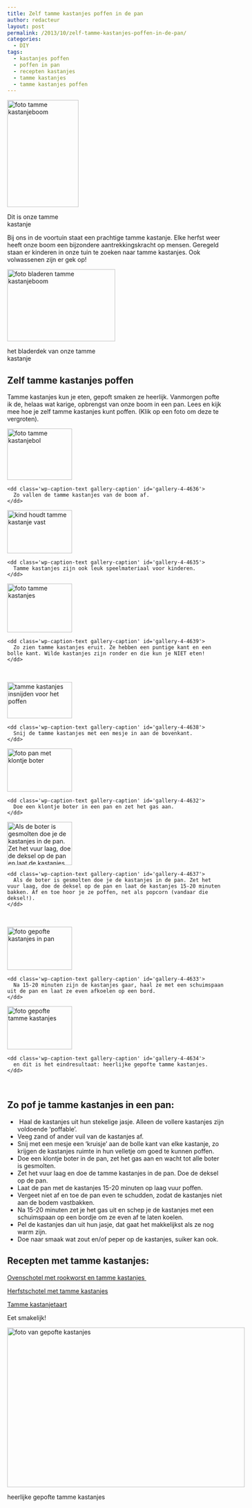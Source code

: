 ```yaml
---
title: Zelf tamme kastanjes poffen in de pan
author: redacteur
layout: post
permalink: /2013/10/zelf-tamme-kastanjes-poffen-in-de-pan/
categories:
  - DIY
tags:
  - kastanjes poffen
  - poffen in pan
  - recepten kastanjes
  - tamme kastanjes
  - tamme kastanjes poffen
---
```

<div id="attachment_4627" style="width: 175px" class="wp-caption alignright">
  <img class="wp-image-4627 " src="http://www.schildertuin.nl/wordpress/wp-content/uploads/2013/10/tamme-kastanjeboom.jpg" alt="foto tamme kastanjeboom" width="165" height="248" />
  
  <p class="wp-caption-text">
    Dit is onze tamme kastanje
  </p>
</div>

Bij ons in de voortuin staat een prachtige tamme kastanje. Elke herfst weer heeft onze boom een bijzondere aantrekkingskracht op mensen. Geregeld staan er kinderen in onze tuin te zoeken naar tamme kastanjes. Ook volwassenen zijn er gek op!

<div id="attachment_4628" style="width: 260px" class="wp-caption alignnone">
  <img class="size-full wp-image-4628 " src="http://www.schildertuin.nl/wordpress/wp-content/uploads/2013/10/tamme-kastanjeboom-detail.jpg" alt="foto bladeren tamme kastanjeboom " width="250" height="167" />
  
  <p class="wp-caption-text">
    het bladerdek van onze tamme kastanje
  </p>
</div>

## Zelf tamme kastanjes poffen

Tamme kastanjes kun je eten, gepoft smaken ze heerlijk. Vanmorgen pofte ik de, helaas wat karige, opbrengst van onze boom in een pan. Lees en kijk mee hoe je zelf tamme kastanjes kunt poffen. (Klik op een foto om deze te vergroten).

<div id='gallery-4' class='gallery galleryid-4615 gallery-columns-3 gallery-size-thumbnail'>
  <dl class='gallery-item'>
    <dt class='gallery-icon landscape'>
      <a href='http://www.schildertuin.nl/wordpress/2013/10/zelf-tamme-kastanjes-poffen-in-de-pan/kastanjebol-groen/'><img width="150" height="119" src="http://www.schildertuin.nl/wordpress/wp-content/uploads/2013/10/kastanjebol-groen-150x119.jpg" class="attachment-thumbnail" alt="foto tamme kastanjebol" aria-describedby="gallery-4-4636" /></a>
    </dt>
    
    <dd class='wp-caption-text gallery-caption' id='gallery-4-4636'>
      Zo vallen de tamme kastanjes van de boom af.
    </dd>
  </dl>
  
  <dl class='gallery-item'>
    <dt class='gallery-icon landscape'>
      <a href='http://www.schildertuin.nl/wordpress/2013/10/zelf-tamme-kastanjes-poffen-in-de-pan/kastanje-in-hand/'><img width="150" height="100" src="http://www.schildertuin.nl/wordpress/wp-content/uploads/2013/10/kastanje-in-hand-150x100.jpg" class="attachment-thumbnail" alt="kind houdt tamme kastanje vast" aria-describedby="gallery-4-4635" /></a>
    </dt>
    
    <dd class='wp-caption-text gallery-caption' id='gallery-4-4635'>
      Tamme kastanjes zijn ook leuk speelmateriaal voor kinderen.
    </dd>
  </dl>
  
  <dl class='gallery-item'>
    <dt class='gallery-icon landscape'>
      <a href='http://www.schildertuin.nl/wordpress/2013/10/zelf-tamme-kastanjes-poffen-in-de-pan/tamme-kastanjes/'><img width="150" height="113" src="http://www.schildertuin.nl/wordpress/wp-content/uploads/2013/10/tamme-kastanjes-150x113.jpg" class="attachment-thumbnail" alt="foto tamme kastanjes" aria-describedby="gallery-4-4639" /></a>
    </dt>
    
    <dd class='wp-caption-text gallery-caption' id='gallery-4-4639'>
      Zo zien tamme kastanjes eruit. Ze hebben een puntige kant en een bolle kant. Wilde kastanjes zijn ronder en die kun je NIET eten!
    </dd>
  </dl>
  
  <br style="clear: both" />
  
  <dl class='gallery-item'>
    <dt class='gallery-icon landscape'>
      <a href='http://www.schildertuin.nl/wordpress/2013/10/zelf-tamme-kastanjes-poffen-in-de-pan/kastanjes-insnijden/'><img width="150" height="84" src="http://www.schildertuin.nl/wordpress/wp-content/uploads/2013/10/kastanjes-insnijden-150x84.jpg" class="attachment-thumbnail" alt="tamme kastanjes insnijden voor het poffen" aria-describedby="gallery-4-4638" /></a>
    </dt>
    
    <dd class='wp-caption-text gallery-caption' id='gallery-4-4638'>
      Snij de tamme kastanjes met een mesje in aan de bovenkant.
    </dd>
  </dl>
  
  <dl class='gallery-item'>
    <dt class='gallery-icon landscape'>
      <a href='http://www.schildertuin.nl/wordpress/2013/10/zelf-tamme-kastanjes-poffen-in-de-pan/boter-in-pan/'><img width="150" height="100" src="http://www.schildertuin.nl/wordpress/wp-content/uploads/2013/10/boter-in-pan-150x100.jpg" class="attachment-thumbnail" alt="foto pan met klontje boter" aria-describedby="gallery-4-4632" /></a>
    </dt>
    
    <dd class='wp-caption-text gallery-caption' id='gallery-4-4632'>
      Doe een klontje boter in een pan en zet het gas aan.
    </dd>
  </dl>
  
  <dl class='gallery-item'>
    <dt class='gallery-icon landscape'>
      <a href='http://www.schildertuin.nl/wordpress/2013/10/zelf-tamme-kastanjes-poffen-in-de-pan/kastanjes-in-pan/'><img width="150" height="100" src="http://www.schildertuin.nl/wordpress/wp-content/uploads/2013/10/kastanjes-in-pan-150x100.jpg" class="attachment-thumbnail" alt="Als de boter is gesmolten doe je de kastanjes in de pan. Zet het vuur laag, doe de deksel op de pan en laat de kastanjes 15-20 minuten bakken. Af en toe hoor je ze poffen, net als popcorn (vandaar die deksel!)." aria-describedby="gallery-4-4637" /></a>
    </dt>
    
    <dd class='wp-caption-text gallery-caption' id='gallery-4-4637'>
      Als de boter is gesmolten doe je de kastanjes in de pan. Zet het vuur laag, doe de deksel op de pan en laat de kastanjes 15-20 minuten bakken. Af en toe hoor je ze poffen, net als popcorn (vandaar die deksel!).
    </dd>
  </dl>
  
  <br style="clear: both" />
  
  <dl class='gallery-item'>
    <dt class='gallery-icon landscape'>
      <a href='http://www.schildertuin.nl/wordpress/2013/10/zelf-tamme-kastanjes-poffen-in-de-pan/gepofte-kastanjes-in-pan/'><img width="150" height="100" src="http://www.schildertuin.nl/wordpress/wp-content/uploads/2013/10/gepofte-kastanjes-in-pan-150x100.jpg" class="attachment-thumbnail" alt="foto gepofte kastanjes in pan" aria-describedby="gallery-4-4633" /></a>
    </dt>
    
    <dd class='wp-caption-text gallery-caption' id='gallery-4-4633'>
      Na 15-20 minuten zijn de kastanjes gaar, haal ze met een schuimspaan uit de pan en laat ze even afkoelen op een bord.
    </dd>
  </dl>
  
  <dl class='gallery-item'>
    <dt class='gallery-icon landscape'>
      <a href='http://www.schildertuin.nl/wordpress/2013/10/zelf-tamme-kastanjes-poffen-in-de-pan/gepofte-tamme-kastanjes-2/'><img width="150" height="100" src="http://www.schildertuin.nl/wordpress/wp-content/uploads/2013/10/gepofte-tamme-kastanjes1-150x100.jpg" class="attachment-thumbnail" alt="foto gepofte tamme kastanjes" aria-describedby="gallery-4-4634" /></a>
    </dt>
    
    <dd class='wp-caption-text gallery-caption' id='gallery-4-4634'>
      en dit is het eindresultaat: heerlijke gepofte tamme kastanjes.
    </dd>
  </dl>
  
  <br style='clear: both' />
</div>

## Zo pof je tamme kastanjes in een pan:

  *  Haal de kastanjes uit hun stekelige jasje. Alleen de vollere kastanjes zijn voldoende &#8216;poffable&#8217;.
  * Veeg zand of ander vuil van de kastanjes af.
  * Snij met een mesje een &#8216;kruisje&#8217; aan de bolle kant van elke kastanje, zo krijgen de kastanjes ruimte in hun velletje om goed te kunnen poffen.
  * Doe een klontje boter in de pan, zet het gas aan en wacht tot alle boter is gesmolten.
  * Zet het vuur laag en doe de tamme kastanjes in de pan. Doe de deksel op de pan.
  * Laat de pan met de kastanjes 15-20 minuten op laag vuur poffen.
  * Vergeet niet af en toe de pan even te schudden, zodat de kastanjes niet aan de bodem vastbakken.
  * Na 15-20 minuten zet je het gas uit en schep je de kastanjes met een schuimspaan op een bordje om ze even af te laten koelen.
  * Pel de kastanjes dan uit hun jasje, dat gaat het makkelijkst als ze nog warm zijn.
  * Doe naar smaak wat zout en/of peper op de kastanjes, suiker kan ook.

## Recepten met tamme kastanjes:

<a title="recept ovenschotel met rookworst en tamme kastanjes" href="http://www.ah.nl/kookschrift/recept?id=176560" target="_blank">Ovenschotel met rookworst en tamme kastanjes </a>

<a title="recept Herfstschotel met tamme kastanjes" href="http://www.landleven.nl/Culinair/Recepten/2010/9/Herfstschotel-met-tamme-kastanjes/" target="_blank">Herfstschotel met tamme kastanjes</a>

<a title="recept tamme kastanjetaart" href="http://www.yunomi.nl/artikel/tamme-kastanjetaart" target="_blank">Tamme kastanjetaart</a>

Eet smakelijk!

<div id="attachment_4630" style="width: 560px" class="wp-caption aligncenter">
  <img class="size-full wp-image-4630 " title="heerlijke gepofte tamme kastanjes" src="http://www.schildertuin.nl/wordpress/wp-content/uploads/2013/10/gepofte-tamme-kastanjes.jpg" alt="foto van gepofte kastanjes" width="550" height="370" />
  
  <p class="wp-caption-text">
    heerlijke gepofte tamme kastanjes
  </p>
</div>